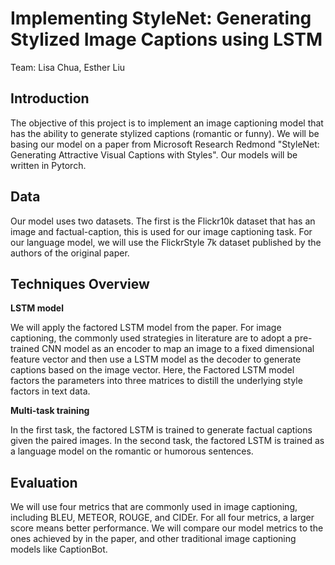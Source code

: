 # Implementing StyleNet: Generating Stylized Image Captions using LSTM
Team: Lisa Chua, Esther Liu

## Introduction
The objective of this project is to implement an image captioning model that has the ability to generate stylized captions (romantic or funny). We will be basing our model on a paper from Microsoft Research Redmond "StyleNet: Generating Attractive Visual Captions with Styles". Our models will be written in Pytorch.

## Data
Our model uses two datasets. The first is the Flickr10k dataset that has an image and factual-caption, this is used for our image captioning task. For our language model, we will use the FlickrStyle 7k dataset published by the authors of the original paper.

## Techniques Overview
<b>LSTM model</b>

We will apply the factored LSTM model from the paper. For image captioning, the commonly used strategies in literature are to adopt a pre- trained CNN model as an encoder to map an image to a fixed dimensional feature vector and then use a LSTM model as the decoder to generate captions based on the image vector. Here, the Factored LSTM model factors the parameters into three matrices to distill the underlying style factors in text data. 

<b>Multi-task training</b>

In the first task, the factored LSTM is trained to generate factual captions given the paired images. In the second task, the factored LSTM is trained as a language model on the romantic or humorous sentences. 


## Evaluation
We will use four metrics that are commonly used in image captioning, including BLEU, METEOR, ROUGE, and CIDEr. For all four metrics, a larger score means better performance. We will compare our model metrics to the ones achieved by in the paper, and other traditional image captioning models like CaptionBot. 


